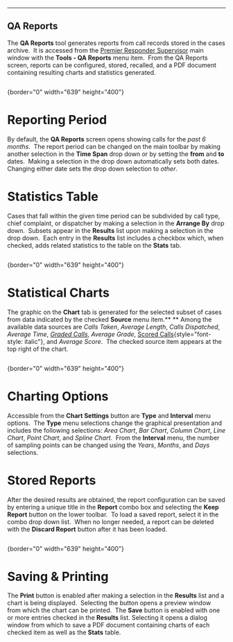   ----------------
  **QA Reports**
  ----------------

The **QA Reports** tool generates reports from call records stored in
the cases archive.  It is accessed from the [Premier Responder
Supervisor](911Adviser%20Supervisor.htm) main window with the **Tools -
QA Reports** menu item.  From the QA Reports screen, reports can be
configured, stored, recalled, and a PDF document containing resulting
charts and statistics generated.

<figure><img src=".gitbook/assets/QA%20Reports_files/image001.png" alt=""><figcaption></figcaption></figure>{border="0" width="639"
height="400"}

# Reporting Period

By default, the **QA Reports** screen opens showing calls for the *past
6 months*.  The report period can be changed on the main toolbar by
making another selection in the **Time Span** drop down or by setting
the **from** and **to** dates.  Making a selection in the drop down
automatically sets both dates.  Changing either date sets the drop down
selection to *other*.

# Statistics Table

Cases that fall within the given time period can be subdivided by call
type, chief complaint, or dispatcher by making a selection in the
**Arrange By** drop down.  Subsets appear in the **Results** list upon
making a selection in the drop down.  Each entry in the **Results** list
includes a checkbox which, when checked, adds related statistics to the
table on the **Stats** tab.

<figure><img src=".gitbook/assets/QA%20Reports_files/image002.png" alt=""><figcaption></figcaption></figure>{border="0" width="639"
height="400"}

# Statistical Charts

The graphic on the **Chart** tab is generated for the selected subset of
cases from data indicated by the checked **Source** menu item.** **
Among the available data sources are *Calls Taken*, *Average Length*,
*Calls Dispatched*, *Average Time*, *[Graded Calls](Case%20Eval.htm)*,
*Average Grade*, [Scored
Calls](Call%20Scoring%20Settings.htm){style="font-style: italic"}, and
*Average Score*.  The checked source item appears at the top right of
the chart.

<figure><img src=".gitbook/assets/QA%20Reports_files/image003.png" alt=""><figcaption></figcaption></figure>{border="0" width="639"
height="400"}

# Charting Options

Accessible from the **Chart Settings** button are **Type** and
**Interval** menu options.  The **Type** menu selections change the
graphical presentation and includes the following selections: *Area
Chart*, *Bar Chart*, *Column Chart*, *Line Chart*, *Point Chart*, and
*Spline Chart*.  From the **Interval** menu, the number of sampling
points can be changed using the *Years*, *Months*, and *Days*
selections.

# Stored Reports

After the desired results are obtained, the report configuration can be
saved by entering a unique title in the **Report** combo box and
selecting the **Keep Report** button on the lower toolbar.  To load a
saved report, select it in the combo drop down list.  When no longer
needed, a report can be deleted with the **Discard Report** button after
it has been loaded.

<figure><img src=".gitbook/assets/QA%20Reports_files/image004.png" alt=""><figcaption></figcaption></figure>{border="0" width="639"
height="400"}

# Saving & Printing

The **Print** button is enabled after making a selection in the
**Results** list and a chart is being displayed.  Selecting the button
opens a preview window from which the chart can be printed.  The
**Save** button is enabled with one or more entries checked in the
**Results** list. Selecting it opens a dialog window from which to save
a PDF document containing charts of each checked item as well as the
**Stats** table.
